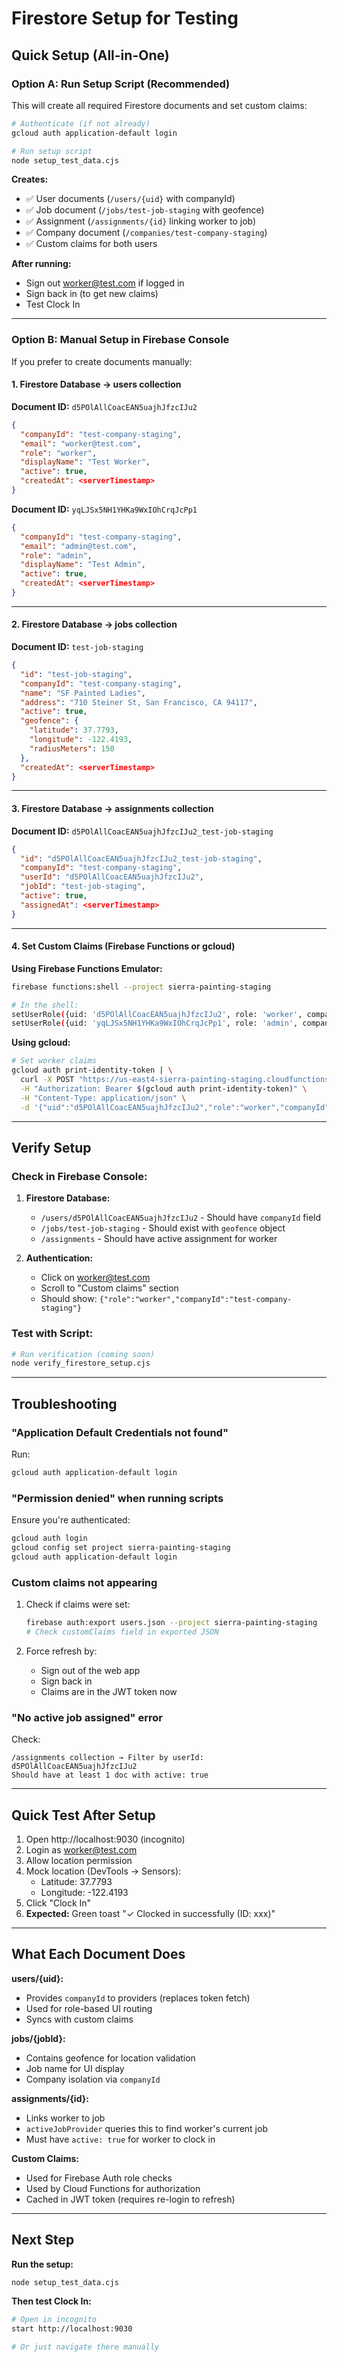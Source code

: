 # Firestore Setup for Testing

## Quick Setup (All-in-One)

### Option A: Run Setup Script (Recommended)

This will create all required Firestore documents and set custom claims:

```bash
# Authenticate (if not already)
gcloud auth application-default login

# Run setup script
node setup_test_data.cjs
```

**Creates:**
- ✅ User documents (`/users/{uid}` with companyId)
- ✅ Job document (`/jobs/test-job-staging` with geofence)
- ✅ Assignment (`/assignments/{id}` linking worker to job)
- ✅ Company document (`/companies/test-company-staging`)
- ✅ Custom claims for both users

**After running:**
- Sign out worker@test.com if logged in
- Sign back in (to get new claims)
- Test Clock In

---

### Option B: Manual Setup in Firebase Console

If you prefer to create documents manually:

#### 1. Firestore Database → users collection

**Document ID:** `d5POlAllCoacEAN5uajhJfzcIJu2`
```json
{
  "companyId": "test-company-staging",
  "email": "worker@test.com",
  "role": "worker",
  "displayName": "Test Worker",
  "active": true,
  "createdAt": <serverTimestamp>
}
```

**Document ID:** `yqLJSx5NH1YHKa9WxIOhCrqJcPp1`
```json
{
  "companyId": "test-company-staging",
  "email": "admin@test.com",
  "role": "admin",
  "displayName": "Test Admin",
  "active": true,
  "createdAt": <serverTimestamp>
}
```

---

#### 2. Firestore Database → jobs collection

**Document ID:** `test-job-staging`
```json
{
  "id": "test-job-staging",
  "companyId": "test-company-staging",
  "name": "SF Painted Ladies",
  "address": "710 Steiner St, San Francisco, CA 94117",
  "active": true,
  "geofence": {
    "latitude": 37.7793,
    "longitude": -122.4193,
    "radiusMeters": 150
  },
  "createdAt": <serverTimestamp>
}
```

---

#### 3. Firestore Database → assignments collection

**Document ID:** `d5POlAllCoacEAN5uajhJfzcIJu2_test-job-staging`
```json
{
  "id": "d5POlAllCoacEAN5uajhJfzcIJu2_test-job-staging",
  "companyId": "test-company-staging",
  "userId": "d5POlAllCoacEAN5uajhJfzcIJu2",
  "jobId": "test-job-staging",
  "active": true,
  "assignedAt": <serverTimestamp>
}
```

---

#### 4. Set Custom Claims (Firebase Functions or gcloud)

**Using Firebase Functions Emulator:**
```bash
firebase functions:shell --project sierra-painting-staging

# In the shell:
setUserRole({uid: 'd5POlAllCoacEAN5uajhJfzcIJu2', role: 'worker', companyId: 'test-company-staging'})
setUserRole({uid: 'yqLJSx5NH1YHKa9WxIOhCrqJcPp1', role: 'admin', companyId: 'test-company-staging'})
```

**Using gcloud:**
```bash
# Set worker claims
gcloud auth print-identity-token | \
  curl -X POST "https://us-east4-sierra-painting-staging.cloudfunctions.net/setUserRole" \
  -H "Authorization: Bearer $(gcloud auth print-identity-token)" \
  -H "Content-Type: application/json" \
  -d '{"uid":"d5POlAllCoacEAN5uajhJfzcIJu2","role":"worker","companyId":"test-company-staging"}'
```

---

## Verify Setup

### Check in Firebase Console:

1. **Firestore Database:**
   - `/users/d5POlAllCoacEAN5uajhJfzcIJu2` - Should have `companyId` field
   - `/jobs/test-job-staging` - Should exist with `geofence` object
   - `/assignments` - Should have active assignment for worker

2. **Authentication:**
   - Click on worker@test.com
   - Scroll to "Custom claims" section
   - Should show: `{"role":"worker","companyId":"test-company-staging"}`

### Test with Script:

```bash
# Run verification (coming soon)
node verify_firestore_setup.cjs
```

---

## Troubleshooting

### "Application Default Credentials not found"

Run:
```bash
gcloud auth application-default login
```

### "Permission denied" when running scripts

Ensure you're authenticated:
```bash
gcloud auth login
gcloud config set project sierra-painting-staging
gcloud auth application-default login
```

### Custom claims not appearing

1. Check if claims were set:
   ```bash
   firebase auth:export users.json --project sierra-painting-staging
   # Check customClaims field in exported JSON
   ```

2. Force refresh by:
   - Sign out of the web app
   - Sign back in
   - Claims are in the JWT token now

### "No active job assigned" error

Check:
```
/assignments collection → Filter by userId: d5POlAllCoacEAN5uajhJfzcIJu2
Should have at least 1 doc with active: true
```

---

## Quick Test After Setup

1. Open http://localhost:9030 (incognito)
2. Login as worker@test.com
3. Allow location permission
4. Mock location (DevTools → Sensors):
   - Latitude: 37.7793
   - Longitude: -122.4193
5. Click "Clock In"
6. **Expected:** Green toast "✓ Clocked in successfully (ID: xxx)"

---

## What Each Document Does

**users/{uid}:**
- Provides `companyId` to providers (replaces token fetch)
- Used for role-based UI routing
- Syncs with custom claims

**jobs/{jobId}:**
- Contains geofence for location validation
- Job name for UI display
- Company isolation via `companyId`

**assignments/{id}:**
- Links worker to job
- `activeJobProvider` queries this to find worker's current job
- Must have `active: true` for worker to clock in

**Custom Claims:**
- Used for Firebase Auth role checks
- Used by Cloud Functions for authorization
- Cached in JWT token (requires re-login to refresh)

---

## Next Step

**Run the setup:**
```bash
node setup_test_data.cjs
```

**Then test Clock In:**
```bash
# Open in incognito
start http://localhost:9030

# Or just navigate there manually
```
